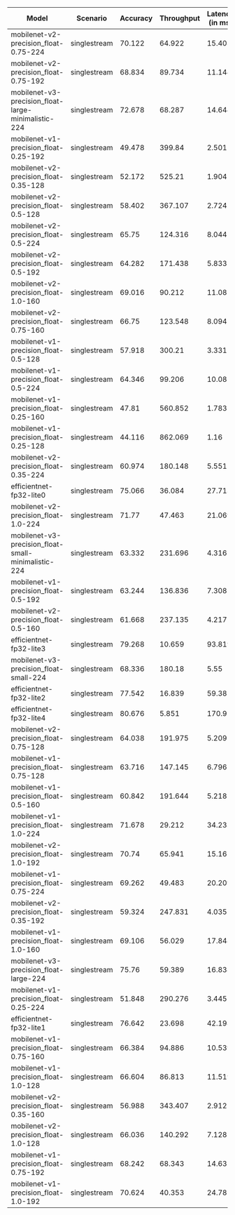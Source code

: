 | Model                                               | Scenario     |   Accuracy |   Throughput |   Latency (in ms) |
|-----------------------------------------------------|--------------|------------|--------------|-------------------|
| mobilenet-v2-precision_float-0.75-224               | singlestream |     70.122 |       64.922 |            15.403 |
| mobilenet-v2-precision_float-0.75-192               | singlestream |     68.834 |       89.734 |            11.144 |
| mobilenet-v3-precision_float-large-minimalistic-224 | singlestream |     72.678 |       68.287 |            14.644 |
| mobilenet-v1-precision_float-0.25-192               | singlestream |     49.478 |      399.84  |             2.501 |
| mobilenet-v2-precision_float-0.35-128               | singlestream |     52.172 |      525.21  |             1.904 |
| mobilenet-v2-precision_float-0.5-128                | singlestream |     58.402 |      367.107 |             2.724 |
| mobilenet-v2-precision_float-0.5-224                | singlestream |     65.75  |      124.316 |             8.044 |
| mobilenet-v2-precision_float-0.5-192                | singlestream |     64.282 |      171.438 |             5.833 |
| mobilenet-v2-precision_float-1.0-160                | singlestream |     69.016 |       90.212 |            11.085 |
| mobilenet-v2-precision_float-0.75-160               | singlestream |     66.75  |      123.548 |             8.094 |
| mobilenet-v1-precision_float-0.5-128                | singlestream |     57.918 |      300.21  |             3.331 |
| mobilenet-v1-precision_float-0.5-224                | singlestream |     64.346 |       99.206 |            10.08  |
| mobilenet-v1-precision_float-0.25-160               | singlestream |     47.81  |      560.852 |             1.783 |
| mobilenet-v1-precision_float-0.25-128               | singlestream |     44.116 |      862.069 |             1.16  |
| mobilenet-v2-precision_float-0.35-224               | singlestream |     60.974 |      180.148 |             5.551 |
| efficientnet-fp32-lite0                             | singlestream |     75.066 |       36.084 |            27.713 |
| mobilenet-v2-precision_float-1.0-224                | singlestream |     71.77  |       47.463 |            21.069 |
| mobilenet-v3-precision_float-small-minimalistic-224 | singlestream |     63.332 |      231.696 |             4.316 |
| mobilenet-v1-precision_float-0.5-192                | singlestream |     63.244 |      136.836 |             7.308 |
| mobilenet-v2-precision_float-0.5-160                | singlestream |     61.668 |      237.135 |             4.217 |
| efficientnet-fp32-lite3                             | singlestream |     79.268 |       10.659 |            93.819 |
| mobilenet-v3-precision_float-small-224              | singlestream |     68.336 |      180.18  |             5.55  |
| efficientnet-fp32-lite2                             | singlestream |     77.542 |       16.839 |            59.385 |
| efficientnet-fp32-lite4                             | singlestream |     80.676 |        5.851 |           170.9   |
| mobilenet-v2-precision_float-0.75-128               | singlestream |     64.038 |      191.975 |             5.209 |
| mobilenet-v1-precision_float-0.75-128               | singlestream |     63.716 |      147.145 |             6.796 |
| mobilenet-v1-precision_float-0.5-160                | singlestream |     60.842 |      191.644 |             5.218 |
| mobilenet-v1-precision_float-1.0-224                | singlestream |     71.678 |       29.212 |            34.233 |
| mobilenet-v2-precision_float-1.0-192                | singlestream |     70.74  |       65.941 |            15.165 |
| mobilenet-v1-precision_float-0.75-224               | singlestream |     69.262 |       49.483 |            20.209 |
| mobilenet-v2-precision_float-0.35-192               | singlestream |     59.324 |      247.831 |             4.035 |
| mobilenet-v1-precision_float-1.0-160                | singlestream |     69.106 |       56.029 |            17.848 |
| mobilenet-v3-precision_float-large-224              | singlestream |     75.76  |       59.389 |            16.838 |
| mobilenet-v1-precision_float-0.25-224               | singlestream |     51.848 |      290.276 |             3.445 |
| efficientnet-fp32-lite1                             | singlestream |     76.642 |       23.698 |            42.198 |
| mobilenet-v1-precision_float-0.75-160               | singlestream |     66.384 |       94.886 |            10.539 |
| mobilenet-v1-precision_float-1.0-128                | singlestream |     66.604 |       86.813 |            11.519 |
| mobilenet-v2-precision_float-0.35-160               | singlestream |     56.988 |      343.407 |             2.912 |
| mobilenet-v2-precision_float-1.0-128                | singlestream |     66.036 |      140.292 |             7.128 |
| mobilenet-v1-precision_float-0.75-192               | singlestream |     68.242 |       68.343 |            14.632 |
| mobilenet-v1-precision_float-1.0-192                | singlestream |     70.624 |       40.353 |            24.781 |